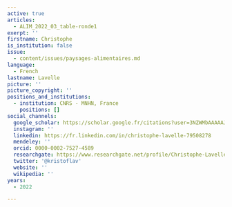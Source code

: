 ```yaml
---
active: true
articles:
  - ALIM_2022_03_table-ronde1
exerpt: ''
firstname: Christophe
is_institution: false
issue:
  - content/issues/paysages-alimentaires.md
language:
  - French
lastname: Lavelle
picture: ''
picture_copyright: ''
positions_and_institutions:
  - institution: CNRS - MNHN, France
    positions: []
social_channels:
  google_scholar: https://scholar.google.fr/citations?user=3NZWMbAAAAAJ&hl=fr
  instagram: ''
  linkedin: https://fr.linkedin.com/in/christophe-lavelle-79508278
  mendeley: ''
  orcid: 0000-0002-7527-4589
  researchgate: https://www.researchgate.net/profile/Christophe-Lavelle
  twitter: '@kristoflav'
  website: ''
  wikipedia: ''
years:
  - 2022

---
```

